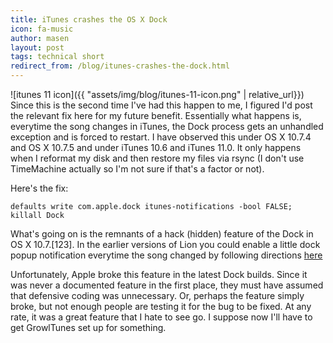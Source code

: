 ```yaml
---
title: iTunes crashes the OS X Dock
icon: fa-music
author: masen
layout: post
tags: technical short
redirect_from: /blog/itunes-crashes-the-dock.html
---
```


<span class="image right">![itunes 11 icon]({{ "assets/img/blog/itunes-11-icon.png" | relative_url}})</span>
Since this is the second time I\'ve had this happen to me, I figured
I\'d post the relevant fix here for my future benefit. Essentially what
happens is, everytime the song changes in iTunes, the Dock process gets
an unhandled exception and is forced to restart. I have observed this
under OS X 10.7.4 and OS X 10.7.5 and under iTunes 10.6 and iTunes 11.0.
It only happens when I reformat my disk and then restore my files via
rsync (I don\'t use TimeMachine actually so I\'m not sure if that\'s a
factor or not).

Here\'s the fix:

```
defaults write com.apple.dock itunes-notifications -bool FALSE; killall Dock
```

What\'s going on is the remnants of a hack (hidden) feature of the Dock
in OS X 10.7.\[123\]. In the earlier versions of Lion you could enable a
little dock popup notification everytime the song changed by following
directions
[here](http://osxdaily.com/2011/11/19/show-a-now-playing-itunes-notification-in-the-os-x-dock/)

Unfortunately, Apple broke this feature in the latest Dock builds. Since
it was never a documented feature in the first place, they must have
assumed that defensive coding was unnecessary. Or, perhaps the feature
simply broke, but not enough people are testing it for the bug to be
fixed. At any rate, it was a great feature that I hate to see go. I
suppose now I\'ll have to get GrowlTunes set up for something.
